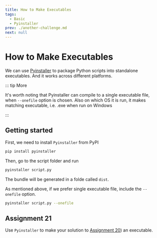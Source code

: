 ```yaml
---
title: How to Make Executables
tags:
  - Basic
  - Pyinstaller
prev: ./another-challenge.md
next: null
---
```


# How to Make Executables

<TagLinks />

We can use [Pyinstaller](https://www.pyinstaller.org) to package Python scripts into standalone executables. And it works across different platforms.

::: tip More

It's worth noting that Pyinstaller can compile to a single executable file, when `--onefile` option is chosen. Also on which OS it is run, it makes matching executable, i.e. .exe when run on Windows

:::

## Getting started

First, we need to install `Pyinstaller` from PyPI

```sh
pip install pyinstaller
```

Then, go to the script folder and run

```sh
pyinstaller script.py
```

The bundle will be generated in a folde called `dist`.

As mentioned above, if we prefer single executable file, include the `--onefile` option.

```sh
pyinstaller script.py --onefile
```

## Assignment 21

Use `Pyinstaller` to make your solution to [Assignment 20](./another-challenge.md#assignment-20)) an executable.
